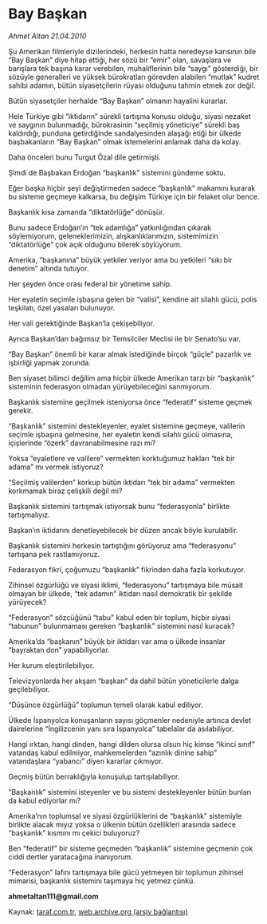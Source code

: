 # Bay Başkan

*Ahmet Altan 21.04.2010*

<div class="yazi"><p>Şu Amerikan filmleriyle dizilerindeki, herkesin hatta neredeyse karısının bile “Bay Başkan” diye hitap ettiği, her sözü bir “emir” olan, savaşlara ve barışlara tek başına karar verebilen, muhaliflerinin bile “saygı” gösterdiği, bir sözüyle generalleri ve yüksek bürokratları görevden alabilen “mutlak” kudret sahibi adamın, bütün siyasetçilerin rüyası olduğunu tahmin etmek zor değil.</p>
<p>Bütün siyasetçiler herhalde “Bay Başkan” olmanın hayalini kurarlar.</p>
<p>Hele Türkiye gibi “iktidarın” sürekli tartışma konusu olduğu, siyasi nezaket ve saygının bulunmadığı, bürokrasinin “seçilmiş yöneticiye” sürekli baş kaldırdığı, punduna getirdiğinde sandalyesinden alaşağı etiği bir ülkede başbakanların “Bay Başkan” olmak istemelerini anlamak daha da kolay.</p>
<p>Daha önceleri bunu Turgut Özal dile getirmişti.</p>
<p>Şimdi de Başbakan Erdoğan “başkanlık” sistemini gündeme soktu.</p>
<p>Eğer başka hiçbir şeyi değiştirmeden sadece “başkanlık” makamını kurarak bu sisteme geçmeye kalkarsa, bu değişim Türkiye için bir felaket olur bence.</p>
<p>Başkanlık kısa zamanda “diktatörlüğe” dönüşür.</p>
<p>Bunu sadece Erdoğan’ın “tek adamlığa” yatkınlığından çıkarak söylemiyorum, geleneklerimizin, alışkanlıklarımızın, sistemimizin “diktatörlüğe” çok açık olduğunu bilerek söylüyorum.</p>
<p>Amerika, “başkanına” büyük yetkiler veriyor ama bu yetkileri “sıkı bir denetim” altında tutuyor.</p>
<p>Her şeyden önce orası federal bir yönetime sahip.</p>
<p>Her eyaletin seçimle işbaşına gelen bir “valisi”, kendine ait silahlı gücü, polis teşkilatı, özel yasaları bulunuyor.</p>
<p>Her vali gerektiğinde Başkan’la çekişebiliyor.</p>
<p>Ayrıca Başkan’dan bağımsız bir Temsilciler Meclisi ile bir Senato’su var.</p>
<p>“Bay Başkan” önemli bir karar almak istediğinde birçok “güçle” pazarlık ve işbirliği yapmak zorunda.</p>
<p>Ben siyaset bilimci değilim ama hiçbir ülkede Amerikan tarzı bir “başkanlık” sisteminin federasyon olmadan yürüyebileceğini sanmıyorum.</p>
<p>Başkanlık sistemine geçilmek isteniyorsa önce “federatif” sisteme geçmek gerekir.</p>
<p>“Başkanlık” sistemini destekleyenler, eyalet sistemine geçmeye, valilerin seçimle işbaşına gelmesine, her eyaletin kendi silahlı gücü olmasına, içişlerinde “özerk” davranabilmesine razı mı?</p>
<p>Yoksa “eyaletlere ve valilere” vermekten korktuğumuz hakları “tek bir adama” mı vermek istiyoruz?</p>
<p>“Seçilmiş valilerden” korkup bütün iktidarı “tek bir adama” vermekten korkmamak biraz çelişkili değil mi?</p>
<p>Başkanlık sistemini tartışmak istiyorsak bunu “federasyonla” birlikte tartışmalıyız.</p>
<p>Başkan’ın iktidarını denetleyebilecek bir düzen ancak böyle kurulabilir.</p>
<p>Başkanlık sistemini herkesin tartıştığını görüyoruz ama “federasyonu” tartışana pek rastlamıyoruz.</p>
<p>Federasyon fikri, çoğumuzu “başkanlık” fikrinden daha fazla korkutuyor.</p>
<p>Zihinsel özgürlüğü ve siyasi iklimi, “federasyonu” tartışmaya bile müsait olmayan bir ülkede, “tek adamın” iktidarı nasıl demokratik bir şekilde yürüyecek?</p>
<p>“Federasyon” sözcüğünü “tabu” kabul eden bir toplum, hiçbir siyasi “tabunun” bulunmaması gereken “başkanlık” sistemini nasıl kuracak?</p>
<p>Amerika’da “başkanın” büyük bir iktidarı var ama o ülkede insanlar “bayraktan don” yapabiliyorlar.</p>
<p>Her kurum eleştirilebiliyor.</p>
<p>Televizyonlarda her akşam “başkan” da dahil bütün yöneticilerle dalga geçilebiliyor.</p>
<p>“Düşünce özgürlüğü” toplumun temeli olarak kabul ediliyor.</p>
<p>Ülkede İspanyolca konuşanların sayısı göçmenler nedeniyle artınca devlet dairelerine “İngilizcenin yanı sıra İspanyolca” tabelalar da asılabiliyor.</p>
<p>Hangi ırktan, hangi dinden, hangi dilden olursa olsun hiç kimse “ikinci sınıf” vatandaş kabul edilmiyor, mahkemelerden “azınlık dinine sahip” vatandaşlara “yabancı” diyen kararlar çıkmıyor.</p>
<p>Geçmiş bütün berraklığıyla konuşulup tartışılabiliyor.</p>
<p>“Başkanlık” sistemini isteyenler ve bu sistemi destekleyenler bütün bunları da kabul ediyorlar mı?</p>
<p>Amerika’nın toplumsal ve siyasi özgürlüklerini de “başkanlık” sistemiyle birlikte alacak mıyız yoksa o ülkenin bütün özellikleri arasında sadece “başkanlık” kısmını mı çekici buluyoruz?</p>
<p>Ben “federatif” bir sisteme geçmeden “başkanlık” sistemine geçmenin çok ciddi dertler yaratacağına inanıyorum.</p>
<p>“Federasyon” lafını tartışmaya bile gücü yetmeyen bir toplumun zihinsel mimarisi, başkanlık sistemini taşımaya hiç yetmez çünkü.</p>
<p><b>ahmetaltan111@gmail.com</b></p></div>

Kaynak: [taraf.com.tr](http://www.taraf.com.tr:80/makale/10969.htm), [web.archive.org (arşiv bağlantısı)](http://web.archive.org/web/20100424055027/http://www.taraf.com.tr:80/makale/10969.htm)
